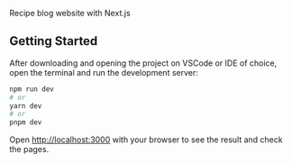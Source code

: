 Recipe blog website with Next.js

## Getting Started

After downloading and opening the project on VSCode or IDE of choice, open the terminal and run the development server:

```bash
npm run dev
# or
yarn dev
# or
pnpm dev
```

Open [http://localhost:3000](http://localhost:3000) with your browser to see the result and check the pages.
